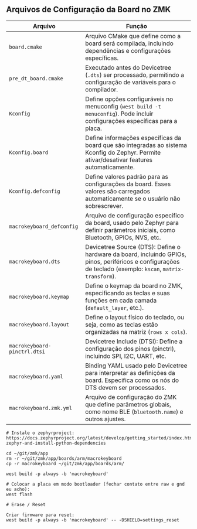 ## Arquivos de Configuração da Board no ZMK

| Arquivo | Função |
|------------|-----------|
| `board.cmake` | Arquivo CMake que define como a board será compilada, incluindo dependências e configurações específicas. |
| `pre_dt_board.cmake` | Executado antes do Devicetree (`.dts`) ser processado, permitindo a configuração de variáveis para o compilador. |
| `Kconfig` | Define opções configuráveis no menuconfig (`west build -t menuconfig`). Pode incluir configurações específicas para a placa. |
| `Kconfig.board` | Define informações específicas da board que são integradas ao sistema Kconfig do Zephyr. Permite ativar/desativar features automaticamente. |
| `Kconfig.defconfig` | Define valores padrão para as configurações da board. Esses valores são carregados automaticamente se o usuário não sobrescrever. |
| `macrokeyboard_defconfig` | Arquivo de configuração específico da board, usado pelo Zephyr para definir parâmetros iniciais, como Bluetooth, GPIOs, NVS, etc. |
| `macrokeyboard.dts` | Devicetree Source (DTS): Define o hardware da board, incluindo GPIOs, pinos, periféricos e configurações de teclado (exemplo: `kscan`, `matrix-transform`). |
| `macrokeyboard.keymap` | Define o keymap da board no ZMK, especificando as teclas e suas funções em cada camada (`default_layer`, etc.). |
| `macrokeyboard.layout` | Define o layout físico do teclado, ou seja, como as teclas estão organizadas na matriz (`rows x cols`). |
| `macrokeyboard-pinctrl.dtsi` | Devicetree Include (DTSI): Define a configuração dos pinos (pinctrl), incluindo SPI, I2C, UART, etc. |
| `macrokeyboard.yaml` | Binding YAML usado pelo Devicetree para interpretar as definições da board. Especifica como os nós do DTS devem ser processados. |
| `macrokeyboard.zmk.yml` | Arquivo de configuração do ZMK que define parâmetros globais, como nome BLE (`bluetooth.name`) e outros ajustes. |

```
# Instale o zephyrproject:
https://docs.zephyrproject.org/latest/develop/getting_started/index.html#get-zephyr-and-install-python-dependencies

cd ~/git/zmk/app
rm -r ~/git/zmk/app/boards/arm/macrokeyboard
cp -r macrokeyboard ~/git/zmk/app/boards/arm/

west build -p always -b 'macrokeyboard'

# Colocar a placa em modo bootloader (fechar contato entre raw e gnd eu acho):
west flash

# Erase / Reset

Criar firmware para reset:
west build -p always -b 'macrokeyboard' -- -DSHIELD=settings_reset
```
